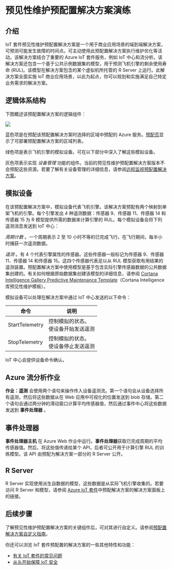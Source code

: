 <properties
    pageTitle="预见性维护演练 | Azure"
    description="Azure IoT 预见性维护预配置解决方案演练。"
    services=""
    suite="iot-suite"
    documentationcenter=""
    author="dominicbetts"
    manager="timlt"
    editor="" />
<tags
    ms.assetid="3c48a716-b805-4c99-8177-414cc4bec3de"
    ms.service="iot-suite"
    ms.devlang="na"
    ms.topic="get-started-article"
    ms.tgt_pltfrm="na"
    ms.workload="na"
    ms.date="01/16/2017"
    wacn.date="02/22/2017"
    ms.author="dobett" />

# 预见性维护预配置解决方案演练

## 介绍

IoT 套件预见性维护预配置解决方案是一个用于商业应用场景的端到端解决方案，可预测可能发生故障的时间点。可主动使用此预配置解决方案执行维护优化等活动。该解决方案结合了重要的 Azure IoT 套件服务，例如 IoT 中心和流分析。该解决方案还包含一个基于公共示例数据集的模型，用于预测飞机引擎的剩余使用寿命 (RUL)。该模型在解决方案包含的某个虚拟机所托管的 R Server 上运行。此解决方案全面实施 loT 商业应用场景，以此为起点，你可以规划和实施满足自己特定业务需求的解决方案。

## 逻辑体系结构

下图概述该预配置解决方案的逻辑组件：

![][img-architecture]  


蓝色项是在预配该预配置解决方案时选择的区域中预配的 Azure 服务。[预配页][lnk-azureiotsuite]显示了可部署预配置解决方案的区域列表。

绿色项是表示飞机引擎的模拟设备。可在以下部分中深入了解这些模拟设备。

灰色项表示实现 *设备管理* 功能的组件。当前的预见性维护预配置解决方案版本不会预配这些资源。若要了解有关设备管理的详细信息，请参阅[远程监视预配置解决方案][lnk-remote-monitoring]。

## 模拟设备

在该预配置解决方案中，模拟设备代表飞机引擎。该解决方案预配有两个映射到单架飞机的引擎。每个引擎发出 4 种遥测数据：传感器 9、传感器 11、传感器 14 和传感器 15 为 R 模型提供所需的数据来计算引擎的 RUL。每个模拟设备会将下列遥测消息发送到 IoT 中心：

*周期计数* 。一个周期表示 2 至 10 小时不等的已完成飞行。在飞行期间，每半小时捕获一次遥测数据。

*遥测* 。有 4 个代表引擎属性的传感器。这些传感器一般标记为传感器 9、传感器 11、传感器 14 和传感器 15。这四个传感器代表足以从 RUL 模型获取有用结果的遥测装置。预配置解决方案中使用模型是基于包含实际引擎传感器数据的公共数据集创建的。有关如何根据原始数据集创建该模型的详细信息，请参阅 [Cortana Intelligence Gallery Predictive Maintenance Template][lnk-cortana-analytics]（Cortana Intelligence 库预见性维护模板）。

模拟设备可以处理在解决方案中通过 IoT 中心发送的以下命令：

| 命令 | 说明 |
| --- | --- |
| StartTelemetry |控制模拟的状态。<br/>使设备开始发送遥测 |
| StopTelemetry |控制模拟的状态。<br/>使设备停止发送遥测 |

IoT 中心会提供设备命令确认。

## Azure 流分析作业
**作业：遥测** 会使用两个语句来操作传入设备遥测流。第一个语句会从设备选择所有遥测，然后将这些数据从在 Web 应用中可视化的位置发送到 blob 存储。第二个语句会通过两分钟的滑动窗口计算平均传感器值，然后通过事件中心将这些数据发送到 **事件处理器** 。

## 事件处理器
**事件处理器主机** 在 Azure Web 作业中运行。**事件处理器**获取已完成周期的平均传感器值。然后，将这些值传递给某个 API，后者可公开用于计算引擎 RUL 的训练模型。该 API 由预配为解决方案一部分的 R Server 公开。

## R Server
R Server 实现使用派生自数据的模型，这些数据是从实际飞机引擎收集的。若要访问 R Server 和模型，请参阅 [ Azure IoT 套件][lnk-azureiotsuite]中预配解决方案的解决方案面板上的链接。


## 后续步骤
了解预见性维护预配置解决方案的关键组件后，可对其进行自定义。请参阅[预配置解决方案自定义指南][lnk-customize]。

你还可以浏览 IoT 套件预配置的解决方案的一些其他特性和功能：

* [有关 IoT 套件的常见问题][lnk-faq]
* [从头开始保障 IoT 安全][lnk-security-groundup]

[img-architecture]: ./media/iot-suite-predictive-walkthrough/architecture.png

[lnk-remote-monitoring]: /documentation/articles/iot-suite-remote-monitoring-sample-walkthrough/
[lnk-cortana-analytics]: http://gallery.cortanaintelligence.com/Collection/Predictive-Maintenance-Template-3
[lnk-azureiotsuite]: https://www.azureiotsuite.cn/
[lnk-customize]: /documentation/articles/iot-suite-guidance-on-customizing-preconfigured-solutions/
[lnk-faq]: /documentation/articles/iot-suite-faq/
[lnk-security-groundup]: /documentation/articles/securing-iot-ground-up/

<!---HONumber=Mooncake_0206_2017-->